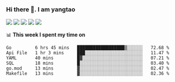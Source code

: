 ### Hi there 👋. I am yangtao 

<!-- **runtu666/runtu666** is a ✨ _special_ ✨ repository because its `README.md` (this file) appears on your GitHub profile. -->

![](https://github-profile-summary-cards.vercel.app/api/cards/profile-details?username=runtu666&theme=github)
![](https://github-profile-summary-cards.vercel.app/api/cards/repos-per-language?username=runtu666&theme=github)
![](https://github-profile-summary-cards.vercel.app/api/cards/most-commit-language?username=runtu666&theme=github)
![](https://github-profile-summary-cards.vercel.app/api/cards/stats?&username=runtu666&theme=github)
![](https://github-profile-summary-cards.vercel.app/api/cards/productive-time?username=runtu666&theme=github)

📊 **This week I spent my time on**
<!--START_SECTION:waka-->

```text
Go         6 hrs 45 mins   ██████████████████▒░░░░░░   72.68 %
Api File   1 hr 3 mins     ███░░░░░░░░░░░░░░░░░░░░░░   11.47 %
YAML       40 mins         █▓░░░░░░░░░░░░░░░░░░░░░░░   07.21 %
SQL        18 mins         █░░░░░░░░░░░░░░░░░░░░░░░░   03.40 %
go.mod     13 mins         ▓░░░░░░░░░░░░░░░░░░░░░░░░   02.47 %
Makefile   13 mins         ▓░░░░░░░░░░░░░░░░░░░░░░░░   02.36 %
```

<!--END_SECTION:waka-->


[comment]: <> (Here are some ideas to get you started:)

[comment]: <> (- 🔭 I’m currently working on tal)

[comment]: <> (- 🌱 I’m currently learning devops)

[comment]: <> (- 👯 I’m looking to collaborate on ...)

[comment]: <> (- 🤔 I’m looking for help with ...)

[comment]: <> (- 💬 Ask me about ...)

[comment]: <> (- 📫 How to reach me: ...)

[comment]: <> (- 😄 Pronouns: ...)

[comment]: <> (- ⚡ Fun fact: ...)
